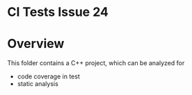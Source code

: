 # CI Tests Issue 24


Overview
========

This folder contains a C++ project, which can be analyzed for 

* code coverage in test
* static analysis
